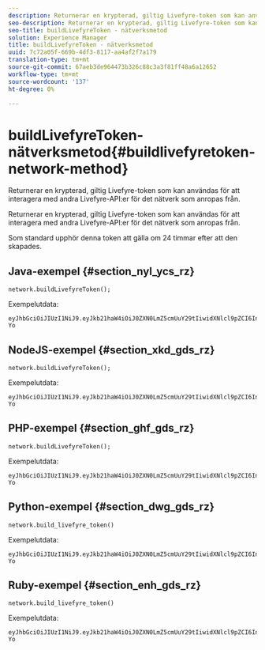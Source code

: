 ```yaml
---
description: Returnerar en krypterad, giltig Livefyre-token som kan användas för att interagera med andra Livefyre-API:er för det nätverk som anropas från.
seo-description: Returnerar en krypterad, giltig Livefyre-token som kan användas för att interagera med andra Livefyre-API:er för det nätverk som anropas från.
seo-title: buildLivefyreToken - nätverksmetod
solution: Experience Manager
title: buildLivefyreToken - nätverksmetod
uuid: 7c72a05f-669b-4df3-8117-aa4af2f7a179
translation-type: tm+mt
source-git-commit: 67aeb3de964473b326c88c3a3f81ff48a6a12652
workflow-type: tm+mt
source-wordcount: '137'
ht-degree: 0%

---
```



# buildLivefyreToken-nätverksmetod{#buildlivefyretoken-network-method}

Returnerar en krypterad, giltig Livefyre-token som kan användas för att interagera med andra Livefyre-API:er för det nätverk som anropas från.

Returnerar en krypterad, giltig Livefyre-token som kan användas för att interagera med andra Livefyre-API:er för det nätverk som anropas från.

Som standard upphör denna token att gälla om 24 timmar efter att den skapades.

## Java-exempel {#section_nyl_ycs_rz}

```
network.buildLivefyreToken(); 
```

Exempelutdata:

```
eyJhbGciOiJIUzI1NiJ9.eyJkb21haW4iOiJ0ZXN0LmZ5cmUuY29tIiwidXNlcl9pZCI6InN5c3RlbSIsImRpc3BsYXlfbmFtZSI6InN5c3RlbSIsImV4cGlyZXMiOjEzOTY2NTUwODN9.33GuJF_ou2O6CCV22Y3PlLUgP2Igy9vAXfmLONkt-Yo
```

## NodeJS-exempel {#section_xkd_gds_rz}

```
network.buildLivefyreToken(); 
```

Exempelutdata:

```
eyJhbGciOiJIUzI1NiJ9.eyJkb21haW4iOiJ0ZXN0LmZ5cmUuY29tIiwidXNlcl9pZCI6InN5c3RlbSIsImRpc3BsYXlfbmFtZSI6InN5c3RlbSIsImV4cGlyZXMiOjEzOTY2NTUwODN9.33GuJF_ou2O6CCV22Y3PlLUgP2Igy9vAXfmLONkt-Yo
```

## PHP-exempel {#section_ghf_gds_rz}

```
network.buildLivefyreToken(); 
```

Exempelutdata:

```
eyJhbGciOiJIUzI1NiJ9.eyJkb21haW4iOiJ0ZXN0LmZ5cmUuY29tIiwidXNlcl9pZCI6InN5c3RlbSIsImRpc3BsYXlfbmFtZSI6InN5c3RlbSIsImV4cGlyZXMiOjEzOTY2NTUwODN9.33GuJF_ou2O6CCV22Y3PlLUgP2Igy9vAXfmLONkt-Yo 
```

## Python-exempel {#section_dwg_gds_rz}

```
network.build_livefyre_token() 
```

Exempelutdata:

```
eyJhbGciOiJIUzI1NiJ9.eyJkb21haW4iOiJ0ZXN0LmZ5cmUuY29tIiwidXNlcl9pZCI6InN5c3RlbSIsImRpc3BsYXlfbmFtZSI6InN5c3RlbSIsImV4cGlyZXMiOjEzOTY2NTUwODN9.33GuJF_ou2O6CCV22Y3PlLUgP2Igy9vAXfmLONkt-Yo 
```

## Ruby-exempel {#section_enh_gds_rz}

```
network.build_livefyre_token() 
```

Exempelutdata:

```
eyJhbGciOiJIUzI1NiJ9.eyJkb21haW4iOiJ0ZXN0LmZ5cmUuY29tIiwidXNlcl9pZCI6InN5c3RlbSIsImRpc3BsYXlfbmFtZSI6InN5c3RlbSIsImV4cGlyZXMiOjEzOTY2NTUwODN9.33GuJF_ou2O6CCV22Y3PlLUgP2Igy9vAXfmLONkt-Yo 
```

